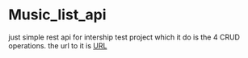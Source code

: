 # Music_list_api
just simple rest api for intership test project which it do is the 4 CRUD operations.
the url to it is [URL](https://music-list-api-n5h9.onrender.com/api/playlist])
